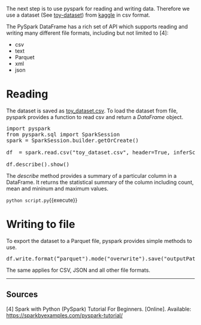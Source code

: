 The next step is to use pyspark for reading and writing data. Therefore we use a dataset (See [toy-dataset](https://www.kaggle.com/datasets/carlolepelaars/toy-dataset)) from [kaggle](https://www.kaggle.com) in csv format. 

The PySpark DataFrame has a rich set of API which supports reading and writing many different file formats, including but not limited to [4]:
 - csv
 - text
 - Parquet
 - xml
 - json

# Reading

The dataset is saved as [toy_dataset.csv](toy_dataset.csv). To load the dataset from file, pyspark provides a function to read csv and return a _DataFrame_ object.

<pre class="file" data-filename="script.py" data-target="replace">
import pyspark
from pyspark.sql import SparkSession
spark = SparkSession.builder.getOrCreate()

df  = spark.read.csv("toy_dataset.csv", header=True, inferSchema=True)

df.describe().show()
</pre>

The _describe_ method provides a summary of a particular column in a DataFrame. It returns the statistical summary of the column including count, mean and mininum and maximum values.

`python script.py`{{execute}}

# Writing to file

To export the dataset to a Parquet file, pyspark provides simple methods to use.

<pre class="file" data-filename="script.py" data-target="insert" data-marker="df.describe().show()">
df.write.format(“parquet").mode("overwrite").save("outputPath")
</pre>

The same applies for CSV, JSON and all other file formats.

---

## Sources

[4] Spark with Python (PySpark) Tutorial For Beginners. [Online]. Available: https://sparkbyexamples.com/pyspark-tutorial/ <br />
